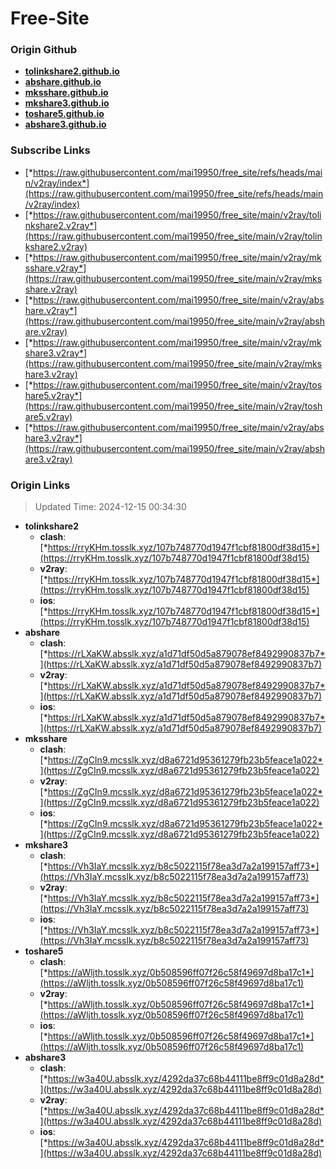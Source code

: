 # Free-Site

### Origin Github

- [**tolinkshare2.github.io**](https://github.com/tolinkshare2/tolinkshare2.github.io)
- [**abshare.github.io**](https://github.com/abshare/abshare.github.io)
- [**mksshare.github.io**](https://github.com/mksshare/mksshare.github.io)
- [**mkshare3.github.io**](https://github.com/mkshare3/mkshare3.github.io)
- [**toshare5.github.io**](https://github.com/toshare5/toshare5.github.io)
- [**abshare3.github.io**](https://github.com/abshare3/abshare3.github.io)

### Subscribe Links

- [*https://raw.githubusercontent.com/mai19950/free_site/refs/heads/main/v2ray/index*](https://raw.githubusercontent.com/mai19950/free_site/refs/heads/main/v2ray/index)
- [*https://raw.githubusercontent.com/mai19950/free_site/main/v2ray/tolinkshare2.v2ray*](https://raw.githubusercontent.com/mai19950/free_site/main/v2ray/tolinkshare2.v2ray)
- [*https://raw.githubusercontent.com/mai19950/free_site/main/v2ray/mksshare.v2ray*](https://raw.githubusercontent.com/mai19950/free_site/main/v2ray/mksshare.v2ray)
- [*https://raw.githubusercontent.com/mai19950/free_site/main/v2ray/abshare.v2ray*](https://raw.githubusercontent.com/mai19950/free_site/main/v2ray/abshare.v2ray)
- [*https://raw.githubusercontent.com/mai19950/free_site/main/v2ray/mkshare3.v2ray*](https://raw.githubusercontent.com/mai19950/free_site/main/v2ray/mkshare3.v2ray)
- [*https://raw.githubusercontent.com/mai19950/free_site/main/v2ray/toshare5.v2ray*](https://raw.githubusercontent.com/mai19950/free_site/main/v2ray/toshare5.v2ray)
- [*https://raw.githubusercontent.com/mai19950/free_site/main/v2ray/abshare3.v2ray*](https://raw.githubusercontent.com/mai19950/free_site/main/v2ray/abshare3.v2ray)

### Origin Links

> Updated Time: 2024-12-15 00:34:30

- **tolinkshare2**
  - **clash**: [*https://rryKHm.tosslk.xyz/107b748770d1947f1cbf81800df38d15*](https://rryKHm.tosslk.xyz/107b748770d1947f1cbf81800df38d15)
  - **v2ray**: [*https://rryKHm.tosslk.xyz/107b748770d1947f1cbf81800df38d15*](https://rryKHm.tosslk.xyz/107b748770d1947f1cbf81800df38d15)
  - **ios**: [*https://rryKHm.tosslk.xyz/107b748770d1947f1cbf81800df38d15*](https://rryKHm.tosslk.xyz/107b748770d1947f1cbf81800df38d15)
- **abshare**
  - **clash**: [*https://rLXaKW.absslk.xyz/a1d71df50d5a879078ef8492990837b7*](https://rLXaKW.absslk.xyz/a1d71df50d5a879078ef8492990837b7)
  - **v2ray**: [*https://rLXaKW.absslk.xyz/a1d71df50d5a879078ef8492990837b7*](https://rLXaKW.absslk.xyz/a1d71df50d5a879078ef8492990837b7)
  - **ios**: [*https://rLXaKW.absslk.xyz/a1d71df50d5a879078ef8492990837b7*](https://rLXaKW.absslk.xyz/a1d71df50d5a879078ef8492990837b7)
- **mksshare**
  - **clash**: [*https://ZgCIn9.mcsslk.xyz/d8a6721d95361279fb23b5feace1a022*](https://ZgCIn9.mcsslk.xyz/d8a6721d95361279fb23b5feace1a022)
  - **v2ray**: [*https://ZgCIn9.mcsslk.xyz/d8a6721d95361279fb23b5feace1a022*](https://ZgCIn9.mcsslk.xyz/d8a6721d95361279fb23b5feace1a022)
  - **ios**: [*https://ZgCIn9.mcsslk.xyz/d8a6721d95361279fb23b5feace1a022*](https://ZgCIn9.mcsslk.xyz/d8a6721d95361279fb23b5feace1a022)
- **mkshare3**
  - **clash**: [*https://Vh3IaY.mcsslk.xyz/b8c5022115f78ea3d7a2a199157aff73*](https://Vh3IaY.mcsslk.xyz/b8c5022115f78ea3d7a2a199157aff73)
  - **v2ray**: [*https://Vh3IaY.mcsslk.xyz/b8c5022115f78ea3d7a2a199157aff73*](https://Vh3IaY.mcsslk.xyz/b8c5022115f78ea3d7a2a199157aff73)
  - **ios**: [*https://Vh3IaY.mcsslk.xyz/b8c5022115f78ea3d7a2a199157aff73*](https://Vh3IaY.mcsslk.xyz/b8c5022115f78ea3d7a2a199157aff73)
- **toshare5**
  - **clash**: [*https://aWljth.tosslk.xyz/0b508596ff07f26c58f49697d8ba17c1*](https://aWljth.tosslk.xyz/0b508596ff07f26c58f49697d8ba17c1)
  - **v2ray**: [*https://aWljth.tosslk.xyz/0b508596ff07f26c58f49697d8ba17c1*](https://aWljth.tosslk.xyz/0b508596ff07f26c58f49697d8ba17c1)
  - **ios**: [*https://aWljth.tosslk.xyz/0b508596ff07f26c58f49697d8ba17c1*](https://aWljth.tosslk.xyz/0b508596ff07f26c58f49697d8ba17c1)
- **abshare3**
  - **clash**: [*https://w3a40U.absslk.xyz/4292da37c68b44111be8ff9c01d8a28d*](https://w3a40U.absslk.xyz/4292da37c68b44111be8ff9c01d8a28d)
  - **v2ray**: [*https://w3a40U.absslk.xyz/4292da37c68b44111be8ff9c01d8a28d*](https://w3a40U.absslk.xyz/4292da37c68b44111be8ff9c01d8a28d)
  - **ios**: [*https://w3a40U.absslk.xyz/4292da37c68b44111be8ff9c01d8a28d*](https://w3a40U.absslk.xyz/4292da37c68b44111be8ff9c01d8a28d)
